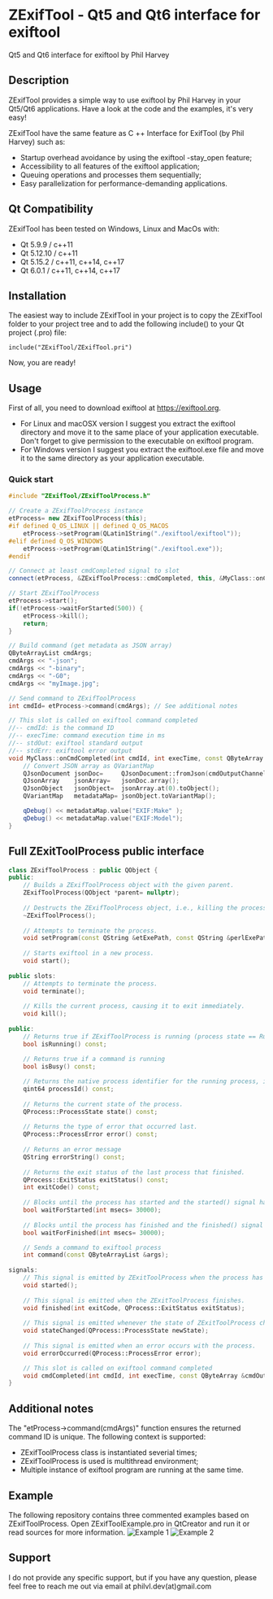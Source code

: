 # ZExifTool - Qt5 and Qt6 interface for exiftool
Qt5 and Qt6 interface for exiftool by Phil Harvey


## Description
ZExifTool provides a simple way to use exiftool by Phil Harvey in your Qt5/Qt6 applications.
Have a look at the code and the examples, it's very easy!

ZExifTool have the same feature as C ++ Interface for ExifTool (by Phil Harvey) such as:
- Startup overhead avoidance by using the exiftool -stay_open feature;
- Accessibility to all features of the exiftool application;
- Queuing operations and processes them sequentially;
- Easy parallelization for performance-demanding applications.


## Qt Compatibility
ZExifTool has been tested on Windows, Linux and MacOs with:
- Qt 5.9.9   / c++11
- Qt 5.12.10 / c++11
- Qt 5.15.2  / c++11, c++14, c++17
- Qt 6.0.1   / c++11, c++14, c++17


## Installation
The easiest way to include ZExifTool in your project is to copy the ZExifTool folder to your project tree and to add the following include() to your Qt project (.pro) file:

    include("ZExifTool/ZExifTool.pri")

Now, you are ready!


## Usage

First of all, you need to download exiftool at https://exiftool.org.
- For Linux and macOSX version I suggest you extract the exiftool directory and move it to the same place of your application executable. Don't forget to give  permission to the executable on exiftool program.
- For Windows version I suggest you extract the exiftool.exe file and move it to the same directory as your application executable.
### Quick start
```c++
#include "ZExifTool/ZExifToolProcess.h"

// Create a ZExifToolProcess instance
etProcess= new ZExifToolProcess(this);
#if defined Q_OS_LINUX || defined Q_OS_MACOS
    etProcess->setProgram(QLatin1String("./exiftool/exiftool"));
#elif defined Q_OS_WINDOWS
    etProcess->setProgram(QLatin1String("./exiftool.exe"));
#endif

// Connect at least cmdCompleted signal to slot
connect(etProcess, &ZExifToolProcess::cmdCompleted, this, &MyClass::onCmdCompleted);

// Start ZExifToolProcess
etProcess->start();
if(!etProcess->waitForStarted(500)) {
    etProcess->kill();
    return;
}

// Build command (get metadata as JSON array)
QByteArrayList cmdArgs;
cmdArgs << "-json";
cmdArgs << "-binary";
cmdArgs << "-G0";
cmdArgs << "myImage.jpg";

// Send command to ZExifToolProcess
int cmdId= etProcess->command(cmdArgs); // See additional notes
```



```c++
// This slot is called on exiftool command completed
//-- cmdId: is the command ID
//-- execTime: command execution time in ms
//-- stdOut: exiftool standard output
//-- stdErr: exiftool error output
void MyClass::onCmdCompleted(int cmdId, int execTime, const QByteArray &stdOut, const QByteArray &stdErr) {
    // Convert JSON array as QVariantMap
    QJsonDocument jsonDoc=     QJsonDocument::fromJson(cmdOutputChannel);
    QJsonArray    jsonArray=   jsonDoc.array();
    QJsonObject   jsonObject=  jsonArray.at(0).toObject();
    QVariantMap   metadataMap= jsonObject.toVariantMap();

    qDebug() << metadataMap.value("EXIF:Make" );
    qDebug() << metadataMap.value("EXIF:Model");
}
```


## Full ZExitToolProcess public interface
```c++
class ZExifToolProcess : public QObject {
public:
    // Builds a ZExifToolProcess object with the given parent.
    ZExifToolProcess(QObject *parent= nullptr);
    
    // Destructs the ZExifToolProcess object, i.e., killing the process.
    ~ZExifToolProcess();
    
    // Attempts to terminate the process.
    void setProgram(const QString &etExePath, const QString &perlExePath= QString());
    
    // Starts exiftool in a new process.
    void start();
    
public slots:
    // Attempts to terminate the process.
    void terminate();
    
    // Kills the current process, causing it to exit immediately.
    void kill();
    
public:
    // Returns true if ZExifToolProcess is running (process state == Running)
    bool isRunning() const;
    
    // Returns true if a command is running
    bool isBusy() const;

    // Returns the native process identifier for the running process, if available. If no process currently running, 0 is returned
    qint64 processId() const;
    
    // Returns the current state of the process.
    QProcess::ProcessState state() const;
    
    // Returns the type of error that occurred last.
    QProcess::ProcessError error() const;
    
    // Returns an error message
    QString errorString() const;
    
    // Returns the exit status of the last process that finished.
    QProcess::ExitStatus exitStatus() const;
    int exitCode() const;
    
    // Blocks until the process has started and the started() signal has been emitted, or until msecs milliseconds have passed.
    bool waitForStarted(int msecs= 30000);
    
    // Blocks until the process has finished and the finished() signal has been emitted, or until msecs milliseconds have passed.
    bool waitForFinished(int msecs= 30000);

    // Sends a command to exiftool process
    int command(const QByteArrayList &args);
    
signals:
    // This signal is emitted by ZExitToolProcess when the process has started, and state() returns Running.
    void started();
    
    // This signal is emitted when the ZExitToolProcess finishes.
    void finished(int exitCode, QProcess::ExitStatus exitStatus);
    
    // This signal is emitted whenever the state of ZExitToolProcess changes.
    void stateChanged(QProcess::ProcessState newState);
    
    // This signal is emitted when an error occurs with the process. 
    void errorOccurred(QProcess::ProcessError error);

    // This slot is called on exiftool command completed
    void cmdCompleted(int cmdId, int execTime, const QByteArray &cmdOutputChannel, const QByteArray &cmdErrorChannel);
}
```


## Additional notes
The "etProcess->command(cmdArgs)" function ensures the returned command ID is unique. The following context is supported:
- ZExifToolProcess class is instantiated severial times;
- ZExifToolProcess is used is multithread environment;
- Multiple instance of exiftool program are running at the same time.


## Example
The following repository contains three commented examples based on ZExifToolProcess.
Open ZExifToolExample.pro in QtCreator and run it or read sources for more information.
![Example 1](https://zupimages.net/up/21/07/5eum.png)
![Example 2](https://zupimages.net/up/21/07/tbeo.png)


## Support
I do not provide any specific support, but if you have any question, please feel free to reach me out via email at philvl.dev(at)gmail.com
